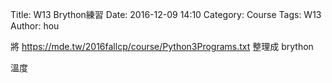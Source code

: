 Title: W13 Brython練習
Date: 2016-12-09 14:10
Category: Course
Tags: W13
Author: hou

<!-- PELICAN_END_SUMMARY -->
將 <a href="https://mde.tw/2016fallcp/course/Python3Programs.txt">https://mde.tw/2016fallcp/course/Python3Programs.txt </a>整理成 brython 

<!-- 導入 Brython 標準程式庫 -->

<script type="text/javascript" 
    src="https://cdn.rawgit.com/brython-dev/brython/master/www/src/brython_dist.js">
</script>

<!-- 啟動 Brython -->

<script>
window.onload=function(){
brython(1);
}
</script>

<!-- 以下實際利用  Brython 執行按鈕 -->
<div id="container"></div>
<script type="text/python3">
from browser import document as doc
from browser import html
container = doc['container']
mystring = ""
num = input("請輸入重複執行次數:")
#for i in range(1, 11):
for i in range(1, int(num)+1):
    mystring += str(i) + "你重複那麼多次，想幹嘛? " + html.BR()
container <= mystring
</script>

溫度

<div id="temperature"></div>
<script type="text/python3">
from browser import document as doc
from browser import html
container = doc['temperature']
mystring = ""
cdegree = input("請輸入攝氏溫度:")
fdegree = float(cdegree)*9/5 + 32
output_string = "攝氏 " + str(cdegree) + "度=華氏 " + str(fdegree) + "度"
container <= output_string
</script>